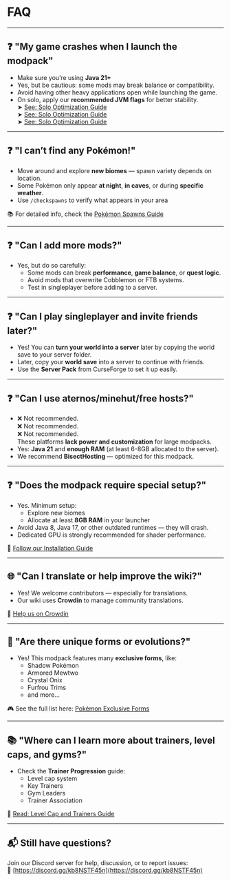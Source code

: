 # FAQ

---

## ❓ "My game crashes when I launch the modpack"

- Make sure you’re using **Java 21+**
- Yes, but be cautious: some mods may break balance or compatibility.
- Avoid having other heavy applications open while launching the game.
- On solo, apply our **recommended JVM flags** for better stability.\
  ➤ [See: Solo Optimization Guide](../settings/optimize-solo-performance.md)\
  ➤ [See: Solo Optimization Guide](../settings/optimize-solo-performance.md)  
  ➤ [See: Solo Optimization Guide](../settings/optimize-solo-performance.md)

---

## ❓ "I can’t find any Pokémon!"

- Move around and explore **new biomes** — spawn variety depends on location.
- Some Pokémon only appear **at night**, **in caves**, or during **specific weather**.
- Use `/checkspawns` to verify what appears in your area

📚 For detailed info, check the [Pokémon Spawns Guide](../pokemon-and-spawns.md)

---

## ❓ "Can I add more mods?"

- Yes, but do so carefully:
  - Some mods can break **performance**, **game balance**, or **quest logic**.
  - Avoid mods that overwrite Cobblemon or FTB systems.
  - Test in singleplayer before adding to a server.

---

## ❓ "Can I play singleplayer and invite friends later?"

- Yes! You can **turn your world into a server** later by copying the world save to your server folder.
- Later, copy your **world save** into a server to continue with friends.
- Use the **Server Pack** from CurseForge to set it up easily.

---

## ❓ "Can I use aternos/minehut/free hosts?"

- ❌ Not recommended.  
  ❌ Not recommended.\
  ❌ Not recommended.\
  These platforms **lack power and customization** for large modpacks.
- Yes: **Java 21** and **enough RAM** (at least 6-8GB allocated to the server).
- We recommend **BisectHosting** — optimized for this modpack.

---

## ❓ "Does the modpack require special setup?"

- Yes. Minimum setup:
  - Explore new biomes
  - Allocate at least **8GB RAM** in your launcher
- Avoid Java 8, Java 17, or other outdated runtimes — they will crash.
- Dedicated GPU is strongly recommended for shader performance.

📌 [Follow our Installation Guide](../installation.md)

---

## 🌐 "Can I translate or help improve the wiki?"

- Yes! We welcome contributors — especially for translations.
- Our wiki uses **Crowdin** to manage community translations.

🔗 [Help us on Crowdin](https://crowdin.com/project/cobblemon-realms-wiki)

---

## 🧩 "Are there unique forms or evolutions?"

- Yes! This modpack features many **exclusive forms**, like:
  - Shadow Pokémon
  - Armored Mewtwo
  - Crystal Onix
  - Furfrou Trims
  - and more...

🎮 See the full list here: [Pokémon Exclusive Forms](../pokemons-exclusives/mewtwo-exclusive-forms.md)

---

## 📚 "Where can I learn more about trainers, level caps, and gyms?"

- Check the **Trainer Progression** guide:
  - Level cap system
  - Key Trainers
  - Gym Leaders
  - Trainer Association

📘 [Read: Level Cap and Trainers Guide](../pokemons-guides/levelcap-and-trainers.md)

---

## 📬 Still have questions?

Join our Discord server for help, discussion, or to report issues:\
🔗 [https://discord.gg/kb8NSTF45n](https://discord.gg/kb8NSTF45n)
